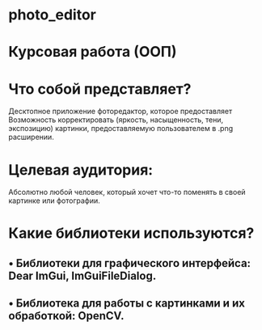 # photo_editor

# Курсовая работа (ООП)

# Что собой представляет?
Десктопное приложение фоторедактор,
которое предоставляет Возможность корректировать (яркость, насыщенность, тени, экспозицию) картинки, предоставляемую пользователем в .png расширении.


# Целевая аудитория:
Абсолютно любой человек, который хочет что-то поменять в своей картинке или фотографии.

# Какие библиотеки используются?
• Библиотеки для графического интерфейса: Dear ImGui, ImGuiFileDialog.
-
• Библиотека для работы с картинками и их обработкой: OpenCV.
-
 